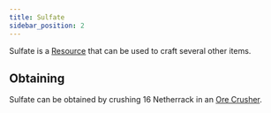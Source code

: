 ```yaml
---
title: Sulfate
sidebar_position: 2
---
```


Sulfate is a [Resource](/docs/Slimefun/Resources) that can be used to craft several other items.

## Obtaining

Sulfate can be obtained by crushing 16 Netherrack in an [Ore Crusher](Ore-Crusher).
